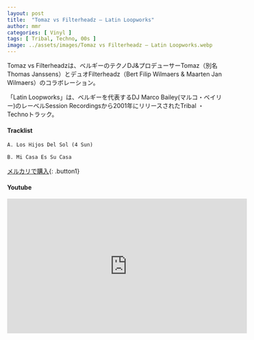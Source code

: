 ```yaml
---
layout: post
title:  "Tomaz vs Filterheadz – Latin Loopworks"
author: mmr
categories: [ Vinyl ]
tags: [ Tribal, Techno, 00s ]
image: ../assets/images/Tomaz vs Filterheadz – Latin Loopworks.webp
---
```


Tomaz vs Filterheadzは、ベルギーのテクノDJ&プロデューサーTomaz（別名Thomas Janssens）とデュオFilterheadz（Bert Filip Wilmaers & Maarten Jan Wilmaers）のコラボレーション。


「Latin Loopworks」は、ベルギーを代表するDJ Marco Bailey(マルコ・ベイリー)のレーベルSession Recordingsから2001年にリリースされたTribal ・Technoトラック。

#### Tracklist
```md
A. Los Hijos Del Sol (4 Sun)

B. Mi Casa Es Su Casa
```

[メルカリで購入](https://jp.mercari.com/item/m99576906867?afid=6142608987){: .button1}

#### Youtube
<iframe width="560" height="315" src="https://www.youtube.com/embed/0WIzRPg5Zw4?si=XNnqZjoCMiC1SWZz" title="YouTube video player" frameborder="0" allow="accelerometer; autoplay; clipboard-write; encrypted-media; gyroscope; picture-in-picture; web-share" referrerpolicy="strict-origin-when-cross-origin" allowfullscreen></iframe>